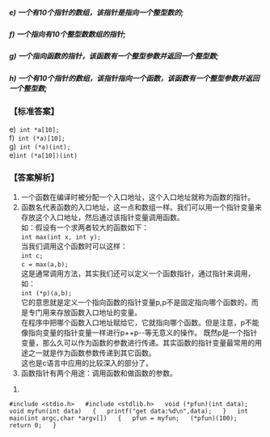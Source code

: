 ##### e) 一个有10个指针的数组，该指针是指向一个整型数的;
##### f)  一个指向有10个整型数数组的指针;
##### g) 一个指向函数的指针，该函数有一个整型参数并返回一个整型数;
##### h) 一个有10个指针的数组，该指针指向一个函数，该函数有一个整型参数并返回一个整型数;      
### 【标准答案】
e)` int *a[10];`                
f)` int (*a)[10];`                
g)` int (*a)(int);`   
e)`int (*a[10])(int)`
### 【答案解析】
1. 一个函数在编译时被分配一个入口地址，这个入口地址就称为函数的指针。
2. 函数名代表函数的入口地址，这一点和数组一样。我们可以用一个指针变量来存放这个入口地址，然后通过该指针变量调用函数。  
如：假设有一个求两者较大的函数如下：  
`int max(int x, int y);`  
当我们调用这个函数时可以这样：  
`int c;`  
`c = max(a,b);`  
这是通常调用方法，其实我们还可以定义一个函数指针，通过指针来调用，如：  
`int (*p)(a,b);`  
它的意思就是定义一个指向函数的指针变量p,p不是固定指向哪个函数的，而是专门用来存放函数入口地址的变量。  
在程序中把哪个函数入口地址赋给它，它就指向哪个函数。但是注意，p不能像指向变量的指针变量一样进行p++p--等无意义的操作。 
既然p是一个指针变量，那么久可以作为函数的参数进行传递。其实函数的指针变量最常用的用途之一就是作为函数参数传递到其它函数。  
这也是c语言中应用的比较深入的部分了。  
3. 函数指针有两个用途：调用函数和做函数的参数。
1) 
`
    #include <stdio.h>  
    #include <stdlib.h>  
    void (*pfun)(int data);  
    void myfun(int data)  
    {  
	    printf("get data:%d\n",data);  
    }  
    int main(int argc,char *argv[])  
    {  
	    pfun = myfun;  
	    (*pfun)(100);  
	    return 0;  
}  
`